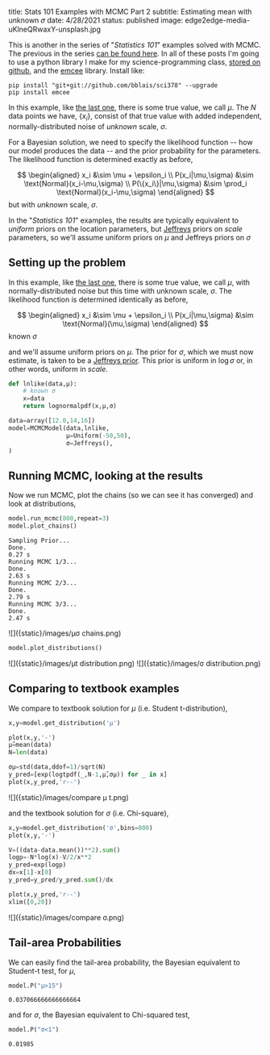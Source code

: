 title: Stats 101 Examples with MCMC Part 2
subtitle: Estimating mean with unknown 𝜎
date: 4/28/2021
status: published
image: edge2edge-media-uKlneQRwaxY-unsplash.jpg

This is another in the series of "*Statistics 101*" examples solved with MCMC.  The previous in the series [can be found here](https://bblais.github.io/posts/2021/Apr/15/stats-101-examples-with-mcmc/).  In all of these posts I'm going to use a python library I make for my science-programming class, [stored on github](https://github.com/bblais/sci378), and the [emcee](https://emcee.readthedocs.io/en/stable/) library.  Install like:

```
pip install "git+git://github.com/bblais/sci378" --upgrade
pip install emcee
```


In this example, like [the last one](https://bblais.github.io/posts/2021/Apr/15/stats-101-examples-with-mcmc/), there is some true value, we call $\mu$.  The $N$ data points we have, $\{x_i\}$, consist of that true value with added independent, normally-distributed noise of *unknown* scale, $\sigma$.  


For a Bayesian solution, we need to specify the likelihood function -- how our model produces the data -- and the prior probability for the parameters.  The likelihood function is determined exactly as before,

$$
\begin{aligned}
x_i &\sim \mu + \epsilon_i \\
P(x_i|\mu,\sigma) &\sim \text{Normal}(x_i-\mu,\sigma) \\
P(\{x_i\}|\mu,\sigma) &\sim \prod_i \text{Normal}(x_i-\mu,\sigma) 
\end{aligned}
$$
but with *unknown* scale, $\sigma$.

In the "*Statistics 101*" examples, the results are typically equivalent to *uniform* priors on the location parameters, but [Jeffreys](https://en.wikipedia.org/wiki/Jeffreys_prior) priors on *scale* parameters, so we'll assume uniform priors on $\mu$ and Jeffreys priors on $\sigma$


## Setting up the problem

In this example, like [the last one](https://bblais.github.io/posts/2021/Apr/15/stats-101-examples-with-mcmc/), there is some true value, we call $\mu$, with normally-distributed noise but this time with unknown scale, $\sigma$.  The likelihood function is determined identically as before, 

$$
\begin{aligned}
x_i &\sim \mu + \epsilon_i \\
P(x_i|\mu,\sigma) &\sim \text{Normal}(\mu,\sigma) 
\end{aligned}
$$
known $\sigma$

and we'll assume uniform priors on $\mu$.  The prior for $\sigma$, which we must now estimate, is taken to be a [Jeffreys prior](https://en.wikipedia.org/wiki/Jeffreys_prior).  This prior is uniform in $\log \sigma$ or, in other words, uniform in *scale*. 


```python
def lnlike(data,μ):
    # known σ
    x=data
    return lognormalpdf(x,μ,σ)

data=array([12.0,14,16])
model=MCMCModel(data,lnlike,
                μ=Uniform(-50,50),
                σ=Jeffreys(),
)

```

## Running MCMC, looking at the results

Now we run MCMC, plot the chains (so we can see it has converged) and look at distributions,

```python
model.run_mcmc(800,repeat=3)
model.plot_chains()
```

```
Sampling Prior...
Done.
0.27 s
Running MCMC 1/3...
Done.
2.63 s
Running MCMC 2/3...
Done.
2.79 s
Running MCMC 3/3...
Done.
2.47 s
```


![]({static}/images/μσ chains.png)

```python
model.plot_distributions()
```


![]({static}/images/μt distribution.png)
![]({static}/images/σ distribution.png)

## Comparing to textbook examples


We compare to textbook solution for $\mu$ (i.e. Student t-distribution),

```python
x,y=model.get_distribution('μ')

plot(x,y,'-')
μ̂=mean(data)
N=len(data)

σμ=std(data,ddof=1)/sqrt(N)
y_pred=[exp(logtpdf(_,N-1,μ̂,σμ)) for _ in x]
plot(x,y_pred,'r--')

```

![]({static}/images/compare μ t.png)

and the textbook solution for $\sigma$ (i.e. Chi-square),

```python
x,y=model.get_distribution('σ',bins=800)
plot(x,y,'-')

V=((data-data.mean())**2).sum()
logp=-N*log(x)-V/2/x**2
y_pred=exp(logp)
dx=x[1]-x[0]
y_pred=y_pred/y_pred.sum()/dx

plot(x,y_pred,'r--')
xlim([0,20])
```

![]({static}/images/compare σ.png)


## Tail-area Probabilities


We can easily find the tail-area probability, the Bayesian equivalent to Student-t test, for $\mu$,

```python
model.P("μ>15")
```

```
0.037066666666666664
```

and for $\sigma$, the Bayesian equivalent to Chi-squared test, 

```python
model.P("σ<1")
```

```
0.01985
```

